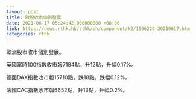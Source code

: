 ```yaml
---
layout: post
title: 歐股收市個別發展
date: 2021-06-17 05:24:42.000000000 +08:00
link: https://news.rthk.hk/rthk/ch/component/k2/1596229-20210617.htm
categories: rthk
---
```


歐洲股市收市個別發展。

英國富時100指數收市報7184點，升12點，升幅0.17%。

德國DAX指數收市報15710點，跌18點，跌幅0.12%。

法國CAC指數收市報6652點，升13點，升幅0.2%。
